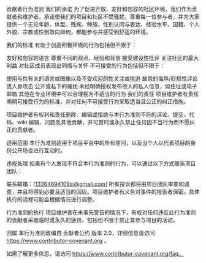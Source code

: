 贡献者行为准则
我们的承诺
为了促进开放、友好和包容的社区环境，我们作为贡献者和维护者，承诺使我们的项目和社区不受骚扰，尊重每一位参与者，并为大家提供一个无论年龄、体型、残疾、种族、性别认同与表达、经验水平、国籍、个人外貌、宗教或性别取向如何，都能参与并感受到舒适的环境。

我们的标准
有助于创造积极环境的行为包括但不限于：

友好和包容的语言
尊重不同的观点、经验和背景
接受建设性批评
关注社区的最大利益
对社区成员表现出同情与关怀
不可接受的行为包括但不限于：

使用与性有关的语言或图像以及不受欢迎的性关注或挑逗
故意的侮辱/贬损性评论或人身攻击
公开或私下的骚扰
未经明确授权发布他人的私人信息，如住址或电子邮箱
其他在专业环境中可以合理视为不适当的行为
我们的责任
项目维护者有责任阐明可接受行为的标准，并对任何不可接受行为采取适当且公正的纠正措施。

项目维护者有权利和责任删除、编辑或拒绝与本行为准则不符的评论、提交、代码、wiki 编辑、问题及其他贡献，并可暂时或永久禁止任何因不当行为而不愿纠正的贡献者。

适用范围
本行为准则适用于项目平台中的所有空间，以及当个人以代表项目的身份公开场合进行互动时。

违规处理
如果有个人发现不符合本行为准则的行为，可以通过以下方式联系项目团队：

联系邮箱：[13364694109ai@gmail.com]
所有投诉都将由项目团队审查和调查，并且将得到必要且适当的回应。项目维护者有义务对事件的报告者保密。具体执行的流程可能会根据情况进行调整。

行为准则的执行
项目维护者在未事先警告的情况下，有权对任何违反此行为准则的贡献者采取临时或永久的惩罚，包括但不限于禁止其参与项目的活动。

归属
本行为准则改编自 贡献者公约 版本 2.0，详细信息请访问 https://www.contributor-covenant.org 。

如需了解更多信息，请访问 https://www.contributor-covenant.org/faq。